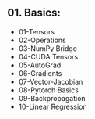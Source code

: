 ## 01. Basics:

 - 01-Tensors
 - 02-Operations
 - 03-NumPy Bridge
 - 04-CUDA Tensors
 - 05-AutoGrad
 - 06-Gradients
 - 07-Vector-Jacobian
 - 08-Pytorch Basics
 - 09-Backpropagation
 - 10-Linear Regression